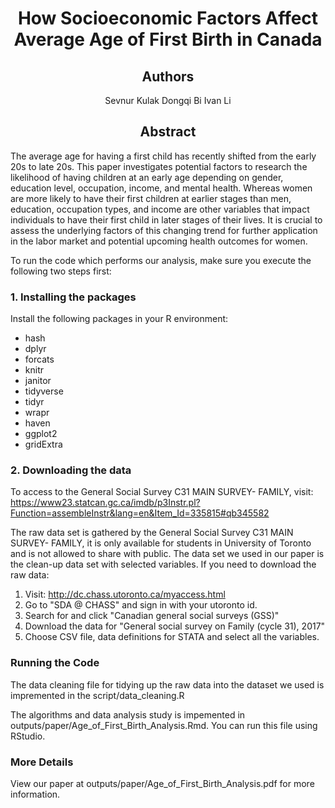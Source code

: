 <h1 align="center"> How Socioeconomic Factors Affect Average Age of First Birth in Canada</h1>
<h2 align="center"> Authors </h2>
<center>

Sevnur Kulak
Dongqi Bi
Ivan Li
</center>


<h2 align="center"> Abstract </h2>
<p align="justify">

The average age for having a first child has recently shifted from the early 20s to late 20s. This paper investigates potential factors to research the likelihood of having children at an early age depending on gender, education level, occupation, income, and mental health. Whereas women are more likely to have their first children at earlier stages than men, education, occupation types, and income are other variables that impact individuals to have their first child in later stages of their lives. It is crucial to assess the underlying factors of this changing trend for further application in the labor market and potential upcoming health outcomes for women.


</p>

To run the code which performs our analysis, make sure you execute the following two steps first:
### 1. Installing the packages

Install the following packages in your R environment:
- hash
- dplyr
- forcats
- knitr
- janitor
- tidyverse
- tidyr
- wrapr
- haven
- ggplot2
- gridExtra


### 2. Downloading the data

To access to the General Social Survey C31 MAIN SURVEY- FAMILY, visit:
https://www23.statcan.gc.ca/imdb/p3Instr.pl?Function=assembleInstr&lang=en&Item_Id=335815#qb345582

The raw data set is gathered by the General Social Survey C31 MAIN SURVEY- FAMILY, it is only available for students in University of Toronto and is not allowed to share with public. The data set we used in our paper is the clean-up data set with selected variables. If you need to download the raw data:

1. Visit: http://dc.chass.utoronto.ca/myaccess.html
2. Go to "SDA @ CHASS" and sign in with your utoronto id.
3. Search for and click "Canadian general social surveys (GSS)"
4. Download the data for "General social survey on Family (cycle 31), 2017"
5. Choose CSV file, data definitions for STATA and select all the variables.



### Running the Code

The data cleaning file for tidying up the raw data into the dataset we used is impremented in the script/data_cleaning.R

The algorithms and data analysis study is impemented in outputs/paper/Age_of_First_Birth_Analysis.Rmd. You can run this file using RStudio.

### More Details 
View our paper at outputs/paper/Age_of_First_Birth_Analysis.pdf for more information. 
